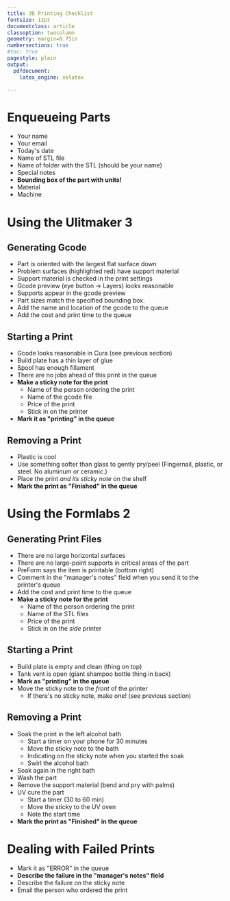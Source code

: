 ```yaml
---
title: 3D Printing Checklist
fontsize: 12pt
documentclass: article
classoption: twocolumn
geometry: margin=0.75in
numbersections: true
#toc: true
pagestyle: plain
output:
  pdfdocument:
    latex_engine: xelatex

---
```


# Enqueueing Parts
- Your name
- Your email
- Today's date
- Name of STL file
- Name of folder with the STL (should be your name)
- Special notes
- __Bounding box of the part with units!__
- Material
- Machine

# Using the Ulitmaker 3

## Generating Gcode
- Part is oriented with the largest flat surface down
- Problem surfaces (highlighted red) have support material
- Support material is checked in the print settings
- Gcode preview (eye button -> Layers) looks reasonable
- Supports appear in the gcode preview
- Part sizes match the specified bounding box.
- Add the name and location of the gcode to the queue
- Add the cost and print time to the queue

## Starting a Print
- Gcode looks reasonable in Cura (see previous section)
- Build plate has a thin layer of glue
- Spool has enough fillament
- There are no jobs ahead of this print in the queue
- __Make a sticky note for the print__
	- Name of the person ordering the print
	- Name of the gcode file
	- Price of the print
	- Stick in on the printer
- __Mark it as "printing" in the queue__

## Removing a Print
- Plastic is cool
- Use something softer than glass to gently pry/peel (Fingernail, plastic, or steel. No aluminum or ceramic.)
- Place the print _and its sticky note_ on the shelf
- __Mark the print as "Finished" in the queue__

# Using the Formlabs 2

## Generating Print Files
- There are no large horizontal surfaces
- There are no large-point supports in critical areas of the part
- PreForm says the item is printable (bottom right)
- Comment in the "manager's notes" field when you send it to the printer's queue
- Add the cost and print time to the queue
- __Make a sticky note for the print__
	- Name of the person ordering the print
	- Name of the STL files
	- Price of the print
	- Stick in on the _side_ printer

## Starting a Print
- Build plate is empty and clean (thing on top) 
- Tank vent is open (giant shampoo bottle thing in back)
- __Mark as "printing" in the queue__
- Move the sticky note to the _front_ of the printer
	- If there's no sticky note, make one! (see previous section)

## Removing a Print
- Soak the print in the left alcohol bath
	- Start a timer on your phone for 30 minutes
	- Move the sticky note to the bath
	- Indicating on the sticky note when you started the soak 
	- Swirl the alcohol bath
- Soak again in the right bath
- Wash the part
- Remove the support material (bend and pry with palms)
- UV cure the part
	- Start a timer (30 to 60 min)
	- Move the sticky to the UV oven
	- Note the start time
- __Mark the print as "Finished" in the queue__

# Dealing with Failed Prints
- Mark it as "ERROR" in the queue
- __Describe the failure in the "manager's notes" field__
- Describe the failure on the sticky note
- Email the person who ordered the print
